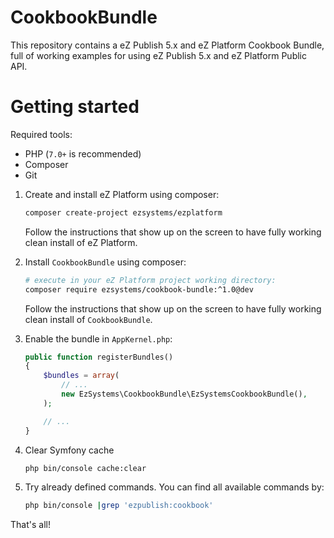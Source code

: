 CookbookBundle
==============

This repository contains a eZ Publish 5.x and eZ Platform Cookbook Bundle, full of working examples for using eZ Publish 5.x and eZ Platform Public API.

# Getting started

Required tools:

- PHP (`7.0+` is recommended)
- Composer
- Git

1. Create and install eZ Platform using composer:

    ```bash
    composer create-project ezsystems/ezplatform
    ```

    Follow the instructions that show up on the screen to have fully working clean install of eZ Platform.

2. Install `CookbookBundle` using composer:

    ```bash
    # execute in your eZ Platform project working directory:
    composer require ezsystems/cookbook-bundle:^1.0@dev
    ```
    
    Follow the instructions that show up on the screen to have fully working clean install of `CookbookBundle`.

3. Enable the bundle in `AppKernel.php`:

    ```php
    public function registerBundles()
    {
        $bundles = array(
            // ...
            new EzSystems\CookbookBundle\EzSystemsCookbookBundle(),
        );

        // ...
    }
    ```

4. Clear Symfony cache

    ```bash
    php bin/console cache:clear
    ```

5. Try already defined commands. You can find all available commands by:

   ```bash
   php bin/console |grep 'ezpublish:cookbook'
   ```

That's all!
